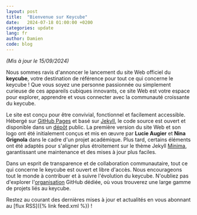 ```yaml
---
layout: post
title:  "Bienvenue sur Keycube"
date:   2024-07-18 01:00:00 +0200
categories: update
lang: fr
author: Damien
code: blog
---
```

<em>(Mis à jour le 15/09/2024)</em>

Nous sommes ravis d'annoncer le lancement du site Web officiel du **keycube**, votre destination de référence pour tout ce qui concerne le keycube ! Que vous soyez une personne passionnée ou simplement curieuse de ces appareils cubiques innovants, ce site Web est votre espace pour explorer, apprendre et vous connecter avec la communauté croissante du keycube.

Le site est conçu pour être convivial, fonctionnel et facilement accessible. Hébergé sur [GitHub Pages](https://pages.github.com) et basé sur [Jekyll](https://jekyllrb.com), le code source est ouvert et disponible dans un [dépôt](https://github.com/keycube/keycube.github.io) public. La première version du site Web et son logo ont été initialement conçus et mis en œuvre par **Lucie Augier** et **Nina Grignola** dans le cadre d'un projet académique. Plus tard, certains éléments ont été adaptés pour s'aligner plus étroitement sur le thème Jekyll [Minima](https://github.com/jekyll/minima), garantissant une maintenance et des mises à jour plus faciles.

Dans un esprit de transparence et de collaboration communautaire, tout ce qui concerne le keycube est ouvert et libre d'accès. Nous encourageons tout le monde à contribuer et à suivre l'évolution du keycube. N'oubliez pas d'explorer l'[organisation](https://github.com/keycube) GitHub dédiée, où vous trouverez une large gamme de projets liés au keycube.

Restez au courant des dernières mises à jour et actualités en vous abonnant au [flux RSS]({% link feed.xml %}) !